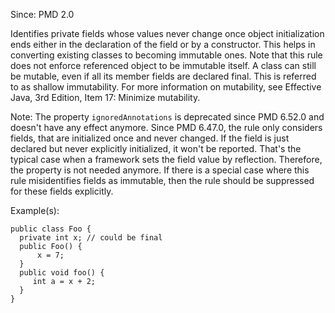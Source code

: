 Since: PMD 2.0

Identifies private fields whose values never change once object initialization ends either in the declaration
of the field or by a constructor. This helps in converting existing classes to becoming immutable ones.
Note that this rule does not enforce referenced object to be immutable itself. A class can still be mutable, even
if all its member fields are declared final. This is referred to as shallow immutability. For more information on
mutability, see Effective Java, 3rd Edition, Item 17: Minimize mutability.

Note: The property `ignoredAnnotations` is deprecated since PMD 6.52.0 and doesn't have any effect anymore.
Since PMD 6.47.0, the rule only considers fields, that are initialized once and never changed. If the field is just
declared but never explicitly initialized, it won't be reported. That's the typical case when a framework sets
the field value by reflection. Therefore, the property is not needed anymore. If there is a special case where
this rule misidentifies fields as immutable, then the rule should be suppressed for these fields explicitly.

Example(s):
```
public class Foo {
  private int x; // could be final
  public Foo() {
      x = 7;
  }
  public void foo() {
     int a = x + 2;
  }
}
```
